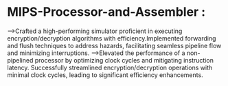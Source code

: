 # MIPS-Processor-and-Assembler : 
 -->Crafted a high-performing simulator proficient in executing encryption/decryption algorithms with efficiency.Implemented forwarding and flush techniques to address hazards, facilitating seamless pipeline flow and minimizing 
 interruptions.
 -->Elevated the performance of a non-pipelined processor by optimizing clock cycles and mitigating instruction latency.
 Successfully streamlined encryption/decryption operations with minimal clock cycles, leading to significant efficiency
 enhancements.
